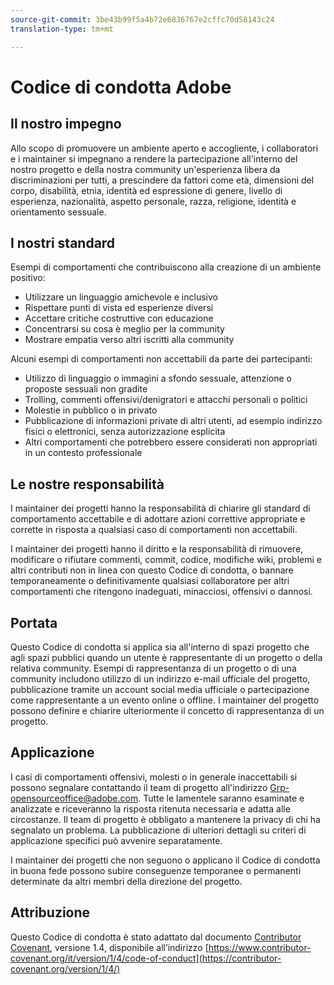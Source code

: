 ```yaml
---
source-git-commit: 3be43b99f5a4b72e6836767e2cffc70d58143c24
translation-type: tm+mt

---
```

# Codice di condotta Adobe

## Il nostro impegno

Allo scopo di promuovere un ambiente aperto e accogliente, i 
collaboratori e i maintainer si impegnano a rendere la partecipazione all'interno del nostro progetto e
della nostra community un'esperienza libera da discriminazioni per tutti, a prescindere da fattori come età, dimensioni
del corpo, disabilità, etnia, identità ed espressione di genere, livello di esperienza,
nazionalità, aspetto personale, razza, religione, identità e
orientamento sessuale.

## I nostri standard

Esempi di comportamenti che contribuiscono alla creazione di un ambiente
positivo:

* Utilizzare un linguaggio amichevole e inclusivo
* Rispettare punti di vista ed esperienze diversi
* Accettare critiche costruttive con educazione
* Concentrarsi su cosa è meglio per la community
* Mostrare empatia verso altri iscritti alla community

Alcuni esempi di comportamenti non accettabili da parte dei partecipanti:

* Utilizzo di linguaggio o immagini a sfondo sessuale, attenzione o proposte sessuali non gradite
* Trolling, commenti offensivi/denigratori e attacchi personali o politici
* Molestie in pubblico o in privato
* Pubblicazione di informazioni private di altri utenti, ad esempio indirizzo fisici o
elettronici, senza autorizzazione esplicita
* Altri comportamenti che potrebbero essere considerati non appropriati in un contesto
professionale

## Le nostre responsabilità

I maintainer dei progetti hanno la responsabilità di chiarire gli standard di comportamento accettabile
e di adottare azioni correttive appropriate e corrette in
risposta a qualsiasi caso di comportamenti non accettabili.

I maintainer dei progetti hanno il diritto e la responsabilità di rimuovere, modificare o rifiutare commenti, commit, codice, modifiche wiki, problemi e altri contributi
non in linea con questo Codice di condotta, o bannare temporaneamente o
definitivamente qualsiasi collaboratore per altri comportamenti che ritengono inadeguati,
minacciosi, offensivi o dannosi.

## Portata

Questo Codice di condotta si applica sia all'interno di spazi progetto che agli spazi
pubblici quando un utente è rappresentante di un progetto o della relativa community. Esempi di
rappresentanza di un progetto o di una community includono utilizzo di un indirizzo e-mail
ufficiale del progetto, pubblicazione tramite un account social media ufficiale o partecipazione come rappresentante
a un evento online o offline. I maintainer del progetto possono
definire e chiarire ulteriormente il concetto di rappresentanza di un progetto.

## Applicazione

I casi di comportamenti offensivi, molesti o in generale inaccettabili si possono segnalare contattando il team di progetto all'indirizzo Grp-opensourceoffice@adobe.com. Tutte
le lamentele saranno esaminate e analizzate e riceveranno la risposta ritenuta necessaria e adatta alle circostanze. Il team di progetto è
obbligato a mantenere la privacy di chi ha segnalato un problema. 
La pubblicazione di ulteriori dettagli su criteri di applicazione specifici può avvenire separatamente.

I maintainer dei progetti che non seguono o applicano il Codice di condotta in
buona fede possono subire conseguenze temporanee o permanenti determinate da altri
membri della direzione del progetto.

## Attribuzione

Questo Codice di condotta è stato adattato dal documento [Contributor Covenant](https://contributor-covenant.org), versione 1.4,
disponibile all’indirizzo [https://www.contributor-covenant.org/it/version/1/4/code-of-conduct](https://contributor-covenant.org/version/1/4/)
